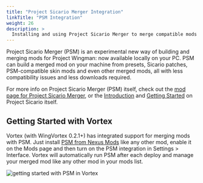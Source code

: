 ```yaml
---
title: "Project Sicario Merger Integration"
linkTitle: "PSM Integration"
weight: 26
description: >
  Installing and using Project Sicario Merger to merge compatible mods in Vortex.
---
```


Project Sicario Merger (PSM) is an experimental new way of building and merging mods for Project Wingman: now available locally on your PC. PSM can build a merged mod on your machine from presets, Sicario patches, PSM-compatible skin mods and even other merged mods, all with less compatibility issues and less downloads required.

For more info on Project Sicario Merger (PSM) itself, check out the [mod page for Project Sicario Merger](https://www.nexusmods.com/projectwingman/mods/270), or the [Introduction](https://sicario.modding.app/merger) and [Getting Started](https://sicario.modding.app/merger-start) on Project Sicario itself.

## Getting Started with Vortex

Vortex (with WingVortex 0.2.1+) has integrated support for merging mods with PSM. Just install [PSM from Nexus Mods](https://www.nexusmods.com/projectwingman/mods/270) like any other mod, enable it on the Mods page and then turn on the PSM integration in Settings > Interface. Vortex will automatically run PSM after each deploy and manage your merged mod like any other mod in your mods list.

![getting started with PSM in Vortex](https://i.imgur.com/AWyb7vX.gif)